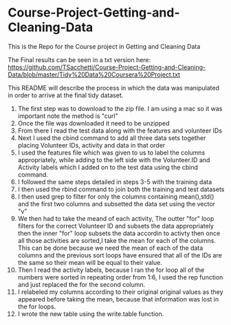 # Course-Project-Getting-and-Cleaning-Data
This is the Repo for the Course project in Getting and Cleaning Data

The Final results can be seen in a txt version here: https://github.com/TSacchetti/Course-Project-Getting-and-Cleaning-Data/blob/master/Tidy%20Data%20Coursera%20Project.txt

This README will describe the process in which the data was manipulated in order to arrive at the final tidy dataset.

1) The first step was to download to the zip file. I am using a mac so it was important note the method is "curl"
2) Once the file was downloaded it need to be unzipped
3) From there I read the test data along with the features and volunteer IDs
4) Next I used the cbind command to add all three data sets together placing Volunteer IDs, activity and data in that order
5) I used the features file which was given to us to label the columns appropriately, while adding to the left side with the Volunteer.ID and Activity labels which I added on to the test data using the cbind command.
6) I followed the same steps detailed in steps 3-5 with the training data
7) I then used the rbind command to join both the training and test datasets
8) I then used grep to filter for only the columns containing mean(),std() and the first two columns and subsetted the data set using the vector "v"
9) We then had to take the meand of each activity, The outter "for" loop filters for the correct Volunteer ID and subsets the data appropriately then the inner "for" loop subsets the data accordin to activty then once all those activities are sorted,I take the mean for each of the columns. This can be done because we need the mean of each of the data columns and the previous sort loops have ensured that all of the IDs are the same so their mean will be equal to their value.
10) Then I read the activity labels, because I ran the for loop all of the numbers were sorted in repeating order from 1:6, I used the rep function and just replaced the for the second column.
11) I relabeled my columns according to their original original values as they appeared before taking the mean, because that information was lost in the for loops.
12) I wrote the new table using the write.table function.
